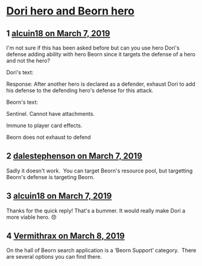 # [Dori hero and Beorn hero](https://community.fantasyflightgames.com/topic/291898-dori-hero-and-beorn-hero/)

## 1 [alcuin18 on March 7, 2019](https://community.fantasyflightgames.com/topic/291898-dori-hero-and-beorn-hero/?do=findComment&comment=3642011)

I'm not sure if this has been asked before but can you use hero Dori's defense adding ability with hero Beorn since it targets the defense of a hero and not the hero? 

Dori's text:

Response: After another hero is declared as a defender, exhaust Dori to add his defense to the defending hero's defense for this attack.

Beorn's text:

Sentinel. Cannot have attachments.

Immune to player card effects.

Beorn does not exhaust to defend

## 2 [dalestephenson on March 7, 2019](https://community.fantasyflightgames.com/topic/291898-dori-hero-and-beorn-hero/?do=findComment&comment=3642014)

Sadly it doesn't work.  You can target Beorn's resource pool, but targetting Beorn's defense is targeting Beorn.

## 3 [alcuin18 on March 7, 2019](https://community.fantasyflightgames.com/topic/291898-dori-hero-and-beorn-hero/?do=findComment&comment=3642019)

Thanks for the quick reply! That's a bummer. It would really make Dori a more viable hero. 😞

## 4 [Vermithrax on March 8, 2019](https://community.fantasyflightgames.com/topic/291898-dori-hero-and-beorn-hero/?do=findComment&comment=3642383)

On the hall of Beorn search application is a ‘Beorn Support’ category.  There are several options you can find there. 

